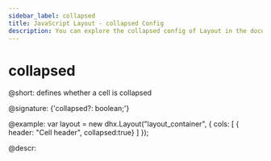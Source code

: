 ```yaml
---
sidebar_label: collapsed
title: JavaScript Layout - collapsed Config 
description: You can explore the collapsed config of Layout in the documentation of the DHTMLX JavaScript UI library. Browse developer guides and API reference, try out code examples and live demos, and download a free 30-day evaluation version of DHTMLX Suite 7.
---
```


# collapsed

@short: defines whether a cell is collapsed

@signature: {'collapsed?: boolean;'}

@example:
var layout = new dhx.Layout("layout_container", {
    cols: [
      { header: "Cell header", collapsed:true}
    ]
});

@descr:

[comment]: # (@relatedapi: layout/api/layout_collapsable_config.md)

[comment]: # (@related: layout/initialization.md#initialize-layout layout/cell_configuration.md#collapsibility)
